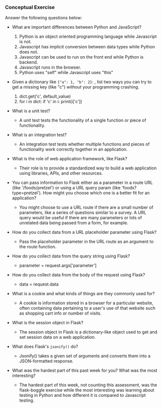 ### Conceptual Exercise

Answer the following questions below:

- What are important differences between Python and JavaScript?

  1. Python is an object oriented programming language while Javascript is not.
  2. Javascript has implicit conversion between data types while Python does not.
  3. Javascript can be used to run on the front end while Python is backend.
  4. Javascript runs in the browser.
  5. Python uses "self" while Javascript uses "this"

- Given a dictionary like `{"a": 1, "b": 2}`: , list two ways you
  can try to get a missing key (like "c") _without_ your programming
  crashing.

  1. dict.get('c', default_value)
  2. for i in dict: if 'c' in i: print(i['c'])

- What is a unit test?

  - A unit test tests the functionality of a single function or piece of functionality.

- What is an integration test?

  - An integration test tests whether multiple functions and pieces of functionality work correctly together in an application.

- What is the role of web application framework, like Flask?

  - Their role is to provide a standardized way to build a web application using libraries, APIs, and other resources.

- You can pass information to Flask either as a parameter in a route URL
  (like '/foods/pretzel') or using a URL query param (like
  'foods?type=pretzel'). How might you choose which one is a better fit
  for an application?

  - You might choose to use a URL route if there are a small number of parameters, like a series of questions similar to a survey. A URL query would be useful if there are many parameters or lots of unrelated data being passed from a form, for example.

- How do you collect data from a URL placeholder parameter using Flask?

  - Pass the placeholder parameter in the URL route as an argument to the route function.

- How do you collect data from the query string using Flask?
  
  - parameter = request.args['parameter']

- How do you collect data from the body of the request using Flask?

  - data = request.data

- What is a cookie and what kinds of things are they commonly used for?
  
  - A cookie is information stored in a browser for a particular website, often containing data pertaining to a user's use of that website such as shopping cart info or number of visits.

- What is the session object in Flask?

  - The session object in Flask is a dictionary-like object used to get and set session data on a web application.

- What does Flask's `jsonify()` do?

  - Jsonify() takes a given set of arguments and converts them into a JSON-formatted response.

- What was the hardest part of this past week for you?
  What was the most interesting?

    - The hardest part of this week, not counting this assessment, was the flask-boggle exercise while the most interesting was learning about testing in Python and how different it is compared to Javascript testing.
